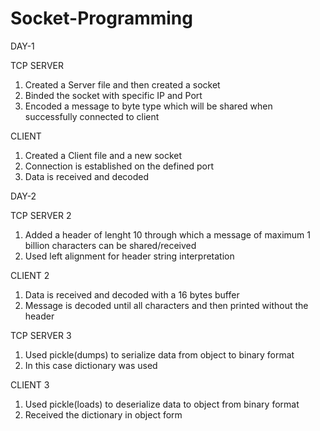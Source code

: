 # Socket-Programming
DAY-1

TCP SERVER

1. Created a Server file and then created a socket
2. Binded the socket with specific IP and Port
3. Encoded a message to byte type which will be shared when successfully connected to client


CLIENT

1. Created a Client file and a new socket
2. Connection is established on the defined port
3. Data is received and decoded

DAY-2

TCP SERVER 2

1. Added a header of lenght 10 through which a message of maximum 1 billion characters can be shared/received
2. Used left alignment for header string interpretation


CLIENT 2

1. Data is received and decoded with a 16 bytes buffer
2. Message is decoded until all characters and then printed without the header

TCP SERVER 3

1. Used pickle(dumps) to serialize data from object to binary format
2. In this case dictionary was used


CLIENT 3
1. Used pickle(loads) to deserialize data to object from binary format
2. Received the dictionary in object form
